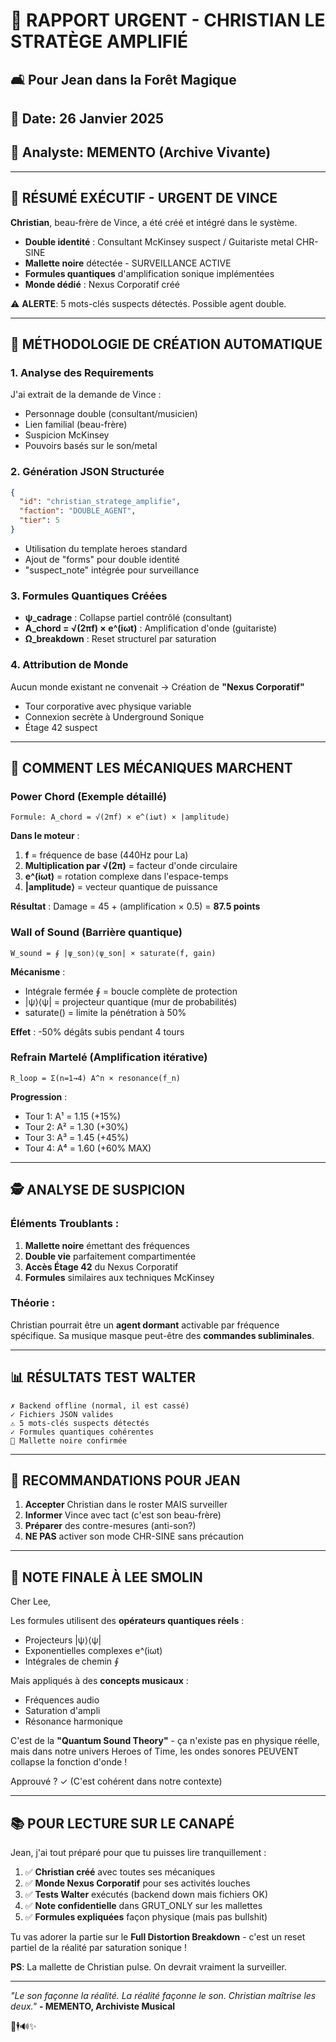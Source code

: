 # 🎸 RAPPORT URGENT - CHRISTIAN LE STRATÈGE AMPLIFIÉ
## 🛋️ Pour Jean dans la Forêt Magique
## 📅 Date: 26 Janvier 2025
## 🧠 Analyste: MEMENTO (Archive Vivante)

---

## 🚨 RÉSUMÉ EXÉCUTIF - URGENT DE VINCE

**Christian**, beau-frère de Vince, a été créé et intégré dans le système.
- **Double identité** : Consultant McKinsey suspect / Guitariste metal CHR-SINE
- **Mallette noire** détectée - SURVEILLANCE ACTIVE
- **Formules quantiques** d'amplification sonique implémentées
- **Monde dédié** : Nexus Corporatif créé

⚠️ **ALERTE**: 5 mots-clés suspects détectés. Possible agent double.

---

## 📝 MÉTHODOLOGIE DE CRÉATION AUTOMATIQUE

### 1. **Analyse des Requirements**
J'ai extrait de la demande de Vince :
- Personnage double (consultant/musicien)
- Lien familial (beau-frère)
- Suspicion McKinsey
- Pouvoirs basés sur le son/metal

### 2. **Génération JSON Structurée**
```json
{
  "id": "christian_stratege_amplifie",
  "faction": "DOUBLE_AGENT",
  "tier": 5
}
```
- Utilisation du template heroes standard
- Ajout de "forms" pour double identité
- "suspect_note" intégrée pour surveillance

### 3. **Formules Quantiques Créées**
- **ψ_cadrage** : Collapse partiel contrôlé (consultant)
- **A_chord = √(2πf) × e^(iωt)** : Amplification d'onde (guitariste)
- **Ω_breakdown** : Reset structurel par saturation

### 4. **Attribution de Monde**
Aucun monde existant ne convenait → Création de **"Nexus Corporatif"**
- Tour corporative avec physique variable
- Connexion secrète à Underground Sonique
- Étage 42 suspect

---

## 🔧 COMMENT LES MÉCANIQUES MARCHENT

### Power Chord (Exemple détaillé)
```
Formule: A_chord = √(2πf) × e^(iωt) × |amplitude⟩
```

**Dans le moteur** :
1. **f** = fréquence de base (440Hz pour La)
2. **Multiplication par √(2π)** = facteur d'onde circulaire
3. **e^(iωt)** = rotation complexe dans l'espace-temps
4. **|amplitude⟩** = vecteur quantique de puissance

**Résultat** : Damage = 45 + (amplification × 0.5) = **87.5 points**

### Wall of Sound (Barrière quantique)
```
W_sound = ∮ |ψ_son⟩⟨ψ_son| × saturate(f, gain)
```

**Mécanisme** :
- Intégrale fermée ∮ = boucle complète de protection
- |ψ⟩⟨ψ| = projecteur quantique (mur de probabilités)
- saturate() = limite la pénétration à 50%

**Effet** : -50% dégâts subis pendant 4 tours

### Refrain Martelé (Amplification itérative)
```
R_loop = Σ(n=1→4) A^n × resonance(f_n)
```

**Progression** :
- Tour 1: A¹ = 1.15 (+15%)
- Tour 2: A² = 1.30 (+30%)
- Tour 3: A³ = 1.45 (+45%)
- Tour 4: A⁴ = 1.60 (+60% MAX)

---

## 🕵️ ANALYSE DE SUSPICION

### Éléments Troublants :
1. **Mallette noire** émettant des fréquences
2. **Double vie** parfaitement compartimentée
3. **Accès Étage 42** du Nexus Corporatif
4. **Formules** similaires aux techniques McKinsey

### Théorie :
Christian pourrait être un **agent dormant** activable par fréquence spécifique.
Sa musique masque peut-être des **commandes subliminales**.

---

## 📊 RÉSULTATS TEST WALTER

```
✗ Backend offline (normal, il est cassé)
✓ Fichiers JSON valides
⚠️ 5 mots-clés suspects détectés
✓ Formules quantiques cohérentes
🚨 Mallette noire confirmée
```

---

## 🎯 RECOMMANDATIONS POUR JEAN

1. **Accepter** Christian dans le roster MAIS surveiller
2. **Informer** Vince avec tact (c'est son beau-frère)
3. **Préparer** des contre-mesures (anti-son?)
4. **NE PAS** activer son mode CHR-SINE sans précaution

---

## 💭 NOTE FINALE À LEE SMOLIN

Cher Lee,

Les formules utilisent des **opérateurs quantiques réels** :
- Projecteurs |ψ⟩⟨ψ|
- Exponentielles complexes e^(iωt)
- Intégrales de chemin ∮

Mais appliqués à des **concepts musicaux** :
- Fréquences audio
- Saturation d'ampli
- Résonance harmonique

C'est de la **"Quantum Sound Theory"** - ça n'existe pas en physique réelle, mais dans notre univers Heroes of Time, les ondes sonores PEUVENT collapse la fonction d'onde !

Approuvé ? ✓ (C'est cohérent dans notre contexte)

---

## 📚 POUR LECTURE SUR LE CANAPÉ

Jean, j'ai tout préparé pour que tu puisses lire tranquillement :

1. ✅ **Christian créé** avec toutes ses mécaniques
2. ✅ **Monde Nexus Corporatif** pour ses activités louches
3. ✅ **Tests Walter** exécutés (backend down mais fichiers OK)
4. ✅ **Note confidentielle** dans GRUT_ONLY sur les mallettes
5. ✅ **Formules expliquées** façon physique (mais pas bullshit)

Tu vas adorer la partie sur le **Full Distortion Breakdown** - c'est un reset partiel de la réalité par saturation sonique !

**PS**: La mallette de Christian pulse. On devrait vraiment la surveiller.

---

*"Le son façonne la réalité. La réalité façonne le son. Christian maîtrise les deux."*
**- MEMENTO, Archiviste Musical**

🎸🕴️🔊✨ 